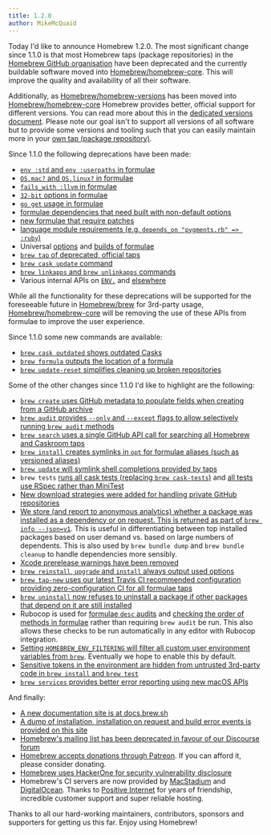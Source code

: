 ```yaml
---
title: 1.2.0
author: MikeMcQuaid
---
```

Today I'd like to announce Homebrew 1.2.0. The most significant change since 1.1.0 is that most Homebrew taps (package repositories) in the [Homebrew GitHub organisation](https://github.com/Homebrew) have been deprecated and the currently buildable software moved into [Homebrew/homebrew-core](https://github.com/Homebrew/homebrew-core). This will improve the quality and availability of all their software.

Additionally, as [Homebrew/homebrew-versions](https://github.com/Homebrew/homebrew-versions) has been moved into [Homebrew/homebrew-core](https://github.com/Homebrew/homebrew-core) Homebrew provides better, official support for different versions. You can read more about this in the [dedicated versions document](http://docs.brew.sh/Versions.html). Please note our goal isn't to support all versions of all software but to provide some versions and tooling such that you can easily maintain more in your [own tap (package repository)](http://docs.brew.sh/How-to-Create-and-Maintain-a-Tap.html).

Since 1.1.0 the following deprecations have been made:

- [`env :std` and `env :userpaths` in formulae](https://github.com/Homebrew/brew/pull/1775)
- [`OS.mac?` and `OS.linux?` in formulae](https://github.com/Homebrew/brew/pull/1674)
- [`fails_with :llvm` in formulae](https://github.com/Homebrew/brew/pull/1673)
- [`32-bit` options in formulae](https://github.com/Homebrew/brew/pull/1698)
- [`go get` usage in formulae](https://github.com/Homebrew/brew/pull/2562)
- [formulae dependencies that need built with non-default options](https://github.com/Homebrew/brew/pull/2482)
- [new formulae that require patches](https://github.com/Homebrew/brew/pull/2479)
- [language module requirements (e.g. `depends_on "pygments.rb" => :ruby`)](https://github.com/Homebrew/brew/pull/2473)
- Universal [options](https://github.com/Homebrew/brew/pull/1844) and [builds of formulae](https://github.com/Homebrew/brew/pull/2477)
- [`brew tap` of deprecated, official taps](https://github.com/Homebrew/brew/pull/2480)
- [`brew cask update` command](https://github.com/Homebrew/brew/pull/1690)
- [`brew linkapps` and `brew unlinkapps` commands](https://github.com/Homebrew/brew/pull/1808)
- Various internal APIs on [`ENV.`](https://github.com/Homebrew/brew/pull/1701) and [elsewhere](https://github.com/Homebrew/brew/pull/2522)

While all the functionality for these deprecations will be supported for the foreseeable future in [Homebrew/brew](https://github.com/homebrew/brew) for 3rd-party usage, [Homebrew/homebrew-core](https://github.com/Homebrew/homebrew-core) will be removing the use of these APIs from formulae to improve the user experience.

Since 1.1.0 some new commands are available:

- [`brew cask outdated` shows outdated Casks](https://github.com/Homebrew/brew/pull/2309)
- [`brew formula` outputs the location of a formula](https://github.com/Homebrew/brew/pull/1972)
- [`brew update-reset` simplifies cleaning up broken repositories](https://github.com/Homebrew/brew/pull/1684)

Some of the other changes since 1.1.0 I'd like to highlight are the following:

- [`brew create` uses GitHub metadata to populate fields when creating from a GitHub archive](https://github.com/Homebrew/brew/pull/2481)
- [`brew audit` provides `--only` and `--except` flags to allow selectively running `brew audit` methods](https://github.com/Homebrew/brew/pull/2478)
- [`brew search` uses a single GitHub API call for searching all Homebrew and Caskroom taps](https://github.com/Homebrew/brew/pull/2540)
- [`brew install` creates symlinks in `opt` for formulae aliases (such as versioned aliases)](https://github.com/Homebrew/brew/pull/1192)
- [`brew update` will symlink shell completions provided by taps](https://github.com/Homebrew/brew/pull/1708)
- `brew tests` [runs all cask tests (replacing `brew cask-tests`)](https://github.com/Homebrew/brew/pull/2260) and [all tests use RSpec rather than MiniTest](https://github.com/Homebrew/brew/pull/2233)
- [New download strategies were added for handling private GitHub repositories](https://github.com/Homebrew/brew/pull/1763)
- [We store (and report to anonymous analytics) whether a package was installed as a dependency or on request. This is returned as part of `brew info --json=v1`](https://github.com/Homebrew/brew/pull/1813). This is useful in differentiating between top installed packages based on user demand vs. based on large numbers of dependents. This is also used by `brew bundle dump` and `brew bundle cleanup` to handle dependencies more sensibly.
- [Xcode prerelease warnings have been removed](https://github.com/Homebrew/brew/pull/1710)
- [`brew reinstall`, `upgrade` and `install` always output used options](https://github.com/Homebrew/brew/pull/1642)
- [`brew tap-new` uses our latest Travis CI recommended configuration providing zero-configuration CI for all formulae taps](https://github.com/Homebrew/brew/pull/1608)
- [`brew uninstall` now refuses to uninstall a package if other packages that depend on it are still installed](https://github.com/Homebrew/brew/pull/1082)
- Rubocop is used for [formulae `desc` audits](https://github.com/Homebrew/brew/pull/2242) and [checking the order of methods in formulae](https://github.com/Homebrew/brew/pull/2465) rather than requiring `brew audit` be run. This also allows these checks to be run automatically in any editor with Rubocop integration.
- [Setting `HOMEBREW_ENV_FILTERING` will filter all custom user environment variables from `brew`](https://github.com/Homebrew/brew/pull/1753). Eventually we hope to enable this by default.
- [Sensitive tokens in the environment are hidden from untrusted 3rd-party code in `brew install` and `brew test`](https://github.com/Homebrew/brew/pull/2524)
- [`brew services` provides better error reporting using new macOS APIs](https://github.com/Homebrew/homebrew-services/pull/112)

And finally:

- [A new documentation site is at docs.brew.sh](http://docs.brew.sh)
- [A dump of installation, installation on request and build error events is provided on this site](https://brew.sh/analytics/)
- [Homebrew's mailing list has been deprecated in favour of our Discourse forum](https://discourse.brew.sh)
- [Homebrew accepts donations through Patreon](https://www.patreon.com/homebrew). If you can afford it, please consider donating.
- [Homebrew uses HackerOne for security vulnerability disclosure](https://hackerone.com/homebrew/)
- Homebrew's CI servers are now provided by [MacStadium](https://www.macstadium.com/) and [DigitalOcean](https://m.do.co/c/7e39c35d5581). Thanks to [Positive Internet](http://www.positive-internet.com) for years of friendship, incredible customer support and super reliable hosting.

Thanks to all our hard-working maintainers, contributors, sponsors and supporters for getting us this far. Enjoy using Homebrew!
